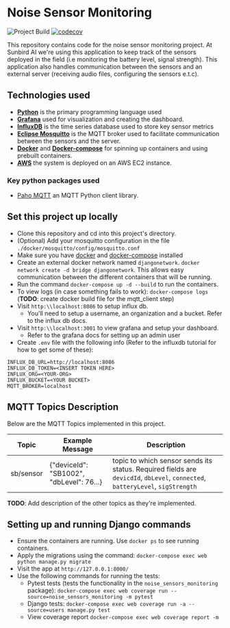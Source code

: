 # Noise Sensor Monitoring
![Project Build](https://github.com/SunbirdAI/noise-sensors-monitoring/actions/workflows/python-app.yml/badge.svg)
[![codecov](https://codecov.io/gh/SunbirdAI/noise-sensors-monitoring/branch/main/graph/badge.svg?token=YOI8JHFD0S)](https://codecov.io/gh/SunbirdAI/noise-sensors-monitoring)

This repository contains code for the noise sensor monitoring project. At Sunbird AI we're using this application
to keep track of the sensors deployed in the field (i.e monitoring the battery level, signal strength). This application
also handles communication between the sensors and an external server (receiving audio files, configuring the sensors e.t.c).

## Technologies used
- [**Python**](https://www.python.org/) is the primary programming language used
- [**Grafana**](https://grafana.com/) used for visualization and creating the dashboard.
- [**InfluxDB**](https://www.influxdata.com/) is the time series database used to store key sensor metrics
- [**Eclipse Mosquitto**](https://mosquitto.org/) is the MQTT broker used to facilitate communication between the sensors
and the server.
- [**Docker**](https://www.docker.com/) and [**Docker-compose**](https://docs.docker.com/compose/) for spinning up containers
and using prebuilt containers.
- [**AWS**](https://aws.amazon.com/ec2) the system is deployed on an AWS EC2 instance.

### Key python packages used
- [Paho MQTT](https://pypi.org/project/paho-mqtt/) an MQTT Python client library.

## Set this project up locally
- Clone this repository and cd into this project's directory.
- (Optional) Add your mosquitto configuration in the file `./docker/mosquitto/config/mosquitto.conf`
- Make sure you have [docker](https://www.docker.com/) and [docker-compose](https://docs.docker.com/compose/) installed
- Create an external docker network named `djangonetwork`. `docker network create -d bridge djangonetwork`. This allows easy communication between the different containers that will be running.
- Run the command `docker-compose up -d --build` to run the containers.
- To view logs (in case something fails to work): `docker-compose logs`
  (**TODO**: create docker build file for the mqtt_client step) 
- Visit `http:\\localhost:8086` to setup influx db.
    - You'll need to setup a username, an organization and a bucket. Refer to the influx db docs.
- Visit `http:\\localhost:3001` to view grafana and setup your dashboard.
    - Refer to the grafana docs for setting up an admin user
- Create `.env` file with the following info (Refer to the influxdb tutorial for how to get some of these):
```
INFLUX_DB_URL=http://localhost:8086
INFLUX_DB_TOKEN=<INSERT TOKEN HERE>
INFLUX_ORG=<YOUR-ORG>
INFLUX_BUCKET=<YOUR BUCKET>
MQTT_BROKER=localhost
```

## MQTT Topics Description
Below are the MQTT Topics implemented in this project.

|Topic    | Example Message                        | Description                                                                                                                   |
|---------|----------------------------------------|-------------------------------------------------------------------------------------------------------------------------------|
|sb/sensor|{"deviceId": "SB1002", "dbLevel": 76...}| topic to which sensor sends its status. Required fields are `devicdId`, `dbLevel`, `connected`, `batteryLevel`, `sigStrength` |

**TODO**: Add description of the other topics as they're implemented.

## Setting up and running Django commands
- Ensure the containers are running. Use `docker ps` to see running containers.
- Apply the migrations using the command: `docker-compose exec web python manage.py migrate`
- Visit the app at `http://127.0.0.1:8000/`
- Use the following commands for running the tests:
  - Pytest tests (tests the functionality in the `noise_sensors_monitoring` package): `docker-compose exec web coverage run --source=noise_sensors_monitoring -m pytest`
  - Django tests: `docker-compose exec web coverage run -a --source=users manage.py test`
  - View coverage report `docker-compose exec web coverage report -m`